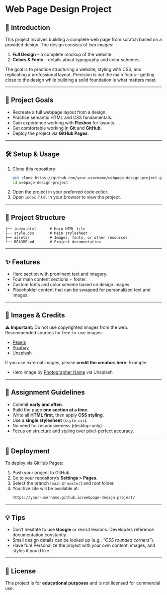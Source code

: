 # Web Page Design Project

## 📖 Introduction
This project involves building a complete web page from scratch based on a provided design. The design consists of two images:  
1. **Full Design** – a complete mockup of the website.  
2. **Colors & Fonts** – details about typography and color schemes.  

The goal is to practice structuring a website, styling with CSS, and replicating a professional layout. Precision is not the main focus—getting close to the design while building a solid foundation is what matters most.

---

## 🎯 Project Goals
- Recreate a full webpage layout from a design.  
- Practice semantic HTML and CSS fundamentals.  
- Gain experience working with **Flexbox** for layouts.  
- Get comfortable working in **Git** and **GitHub**.  
- Deploy the project via **GitHub Pages**.  

---

## 🛠️ Setup & Usage
1. Clone this repository:  
   ```bash
   git clone https://github.com/your-username/webpage-design-project.git
   cd webpage-design-project
   ```
2. Open the project in your preferred code editor.  
3. Open `index.html` in your browser to view the project.  

---

## 📂 Project Structure
```
├── index.html      # Main HTML file
├── style.css       # Main stylesheet
├── assets/         # Images, fonts, or other resources
└── README.md       # Project documentation
```

---

## ✨ Features
- Hero section with prominent text and imagery.  
- Four main content sections + footer.  
- Custom fonts and color scheme based on design images.  
- Placeholder content that can be swapped for personalized text and images.  

---

## 📸 Images & Credits
⚠️ **Important:** Do not use copyrighted images from the web.  
Recommended sources for free-to-use images:  
- [Pexels](https://www.pexels.com)  
- [Pixabay](https://pixabay.com)  
- [Unsplash](https://unsplash.com)  

If you use external images, please **credit the creators here**. Example:  
- Hero image by [Photographer Name](link) via Unsplash  

---

## 📝 Assignment Guidelines
- Commit **early and often**.  
- Build the page **one section at a time**.  
- Write all **HTML first**, then apply **CSS styling**.  
- Use a **single stylesheet** (`style.css`).  
- No need for responsiveness (desktop-only).  
- Focus on structure and styling over pixel-perfect accuracy.  

---

## 🚀 Deployment
To deploy via GitHub Pages:  
1. Push your project to GitHub.  
2. Go to your repository’s **Settings > Pages**.  
3. Select the branch (`main` or `master`) and root folder.  
4. Your live site will be available at:  
   ```
   https://your-username.github.io/webpage-design-project/
   ```

---

## 💡 Tips
- Don’t hesitate to use **Google** or revisit lessons. Developers reference documentation constantly.  
- Small design details can be looked up (e.g., *“CSS rounded corners”*).  
- Have fun! Personalize the project with your own content, images, and styles if you’d like.  

---

## 📌 License
This project is for **educational purposes** and is not licensed for commercial use.  
